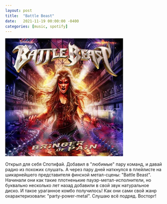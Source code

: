 ```yaml
---
layout: post
title:  "Battle Beast"
date:   2021-11-19 00:00:00 -0400
categories: [music, spotify]
---
```


![](/images/battle-beast.jpg)

Открыл для себя Спотифай. Добавил в "любимые" пару команд, и давай радио из похожих слушать. А через пару дней наткнулся в плейлисте на шикарнейшего представителя финской метал-сцены: "Battle Beast". Начинали они как такие плотненькие пауэр-метал-исполнители, но буквально несколько лет назад добавили в свой звук натуральное диско. И такое ураганное комбо получилось! Как они сами свой жанр охарактеризовали: "party-power-metal". Слушаю всё подряд. Восторг!
